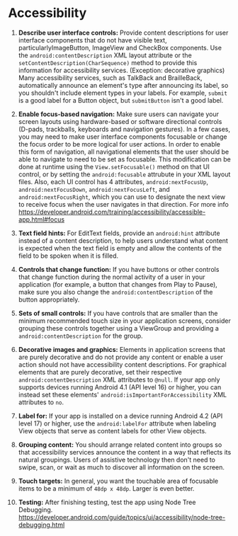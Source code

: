 # Accessibility

1. **Describe user interface controls:** Provide content descriptions for user interface components that do not have visible text, particularlyImageButton, ImageView and CheckBox components. Use the `android:contentDescription` XML layout attribute or the `setContentDescription(CharSequence)` method to provide this information for accessibility services. (Exception: decorative graphics) Many accessibility services, such as TalkBack and BrailleBack, automatically announce an element's type after announcing its label, so you shouldn't include element types in your labels. For example, `submit` is a good label for a Button object, but `submitButton` isn't a good label.

2. **Enable focus-based navigation:** Make sure users can navigate your screen layouts using hardware-based or software directional controls (D-pads, trackballs, keyboards and navigation gestures). In a few cases, you may need to make user interface components focusable or change the focus order to be more logical for user actions. In order to enable this form of navigation, all navigational elements that the user should be able to navigate to need to be set as focusable. This modification can be done at runtime using the `View.setFocusable()` method on that UI control, or by setting the `android:focusable` attrubute in your XML layout files. Also, each UI control has 4 attributes, `android:nextFocusUp`, `android:nextFocusDown`, `android:nextFocusLeft`, and `android:nextFocusRight`, which you can use to designate the next view to receive focus when the user navigates in that direction. For more info https://developer.android.com/training/accessibility/accessible-app.html#focus 

3. **Text field hints:** For EditText fields, provide an `android:hint` attribute instead of a content description, to help users understand what content is expected when the text field is empty and allow the contents of the field to be spoken when it is filled.

4. **Controls that change function:** If you have buttons or other controls that change function during the normal activity of a user in your application (for example, a button that changes from Play to Pause), make sure you also change the `android:contentDescription` of the button appropriately.

5. **Sets of small controls:** If you have controls that are smaller than the minimum recommended touch size in your application screens, consider grouping these controls together using a ViewGroup and providing a `android:contentDescription` for the group.

6. **Decorative images and graphics:** Elements in application screens that are purely decorative and do not provide any content or enable a user action should not have accessibility content descriptions. For graphical elements that are purely decorative, set their respective `android:contentDescription` XML attributes to `@null`. If your app only supports devices running Android 4.1 (API level 16) or higher, you can instead set these elements' `android:isImportantForAccessibility` XML attributes to `no`.

7. **Label for:** If your app is installed on a device running Android 4.2 (API level 17) or higher, use the `android:labelFor` attribute when labeling View objects that serve as content labels for other View objects.

8. **Grouping content:** You should arrange related content into groups so that accessibility services announce the content in a way that reflects its natural groupings. Users of assistive technology then don't need to swipe, scan, or wait as much to discover all information on the screen.

9. **Touch targets:** In general, you want the touchable area of focusable items to be a minimum of `48dp x 48dp`. Larger is even better.

10. **Testing:** After finishing testing, test the app using Node Tree  Debugging. https://developer.android.com/guide/topics/ui/accessibility/node-tree-debugging.html
